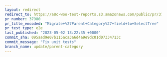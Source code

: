 ```yaml
---
layout: redirect
redirect_to: https://a8c-woo-test-reports.s3.amazonaws.com/public/pr/37980/e2e/index.html
pr_number: 37980
pr_title_encoded: "Migrate+%27Parent+Category%27+field+to+SelectTree"
pr_test_type: e2e
last_published: "2023-05-02 13:22:35 +0000"
commit_sha: 095aad9e07b115aca3a6d4a9e9dc01d07334713c
commit_message: "Fix unit tests"
branch_name: update/parent-category
---
```

